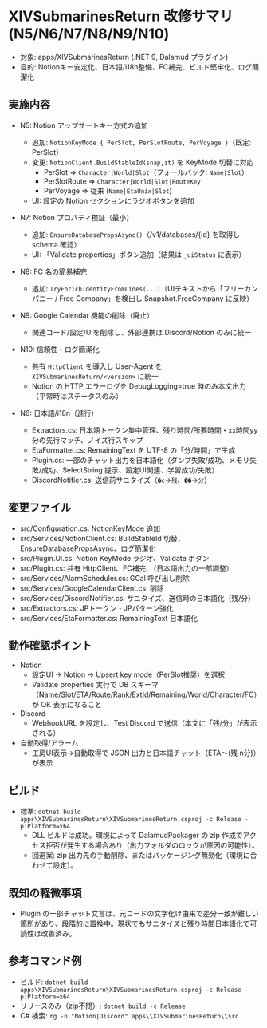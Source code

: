 # XIVSubmarinesReturn 改修サマリ (N5/N6/N7/N8/N9/N10)

- 対象: apps/XIVSubmarinesReturn (.NET 9, Dalamud プラグイン)
- 目的: Notionキー安定化、日本語/i18n整備、FC補完、ビルド堅牢化、ログ簡潔化

## 実施内容

- N5: Notion アップサートキー方式の追加
  - 追加: `NotionKeyMode { PerSlot, PerSlotRoute, PerVoyage }`（既定: PerSlot）
  - 変更: `NotionClient.BuildStableId(snap,it)` を KeyMode 切替に対応
    - PerSlot => `Character|World|Slot`（フォールバック: `Name|Slot`）
    - PerSlotRoute => `Character|World|Slot|RouteKey`
    - PerVoyage => 従来 (`Name|EtaUnix|Slot`)
  - UI: 設定の Notion セクションにラジオボタンを追加

- N7: Notion プロパティ検証（最小）
  - 追加: `EnsureDatabasePropsAsync()`（/v1/databases/{id} を取得し schema 確認）
  - UI: 「Validate properties」ボタン追加（結果は `_uiStatus` に表示）

- N8: FC 名の簡易補完
  - 追加: `TryEnrichIdentityFromLines(...)`（UIテキストから「フリーカンパニー / Free Company」を検出し Snapshot.FreeCompany に反映）

- N9: Google Calendar 機能の削除（廃止）
  - 関連コード/設定/UIを削除し、外部連携は Discord/Notion のみに統一

- N10: 信頼性・ログ簡潔化
  - 共有 `HttpClient` を導入し User-Agent を `XIVSubmarinesReturn/<version>` に統一
  - Notion の HTTP エラーログを DebugLogging=true 時のみ本文出力（平常時はステータスのみ）

- N6: 日本語/i18n（進行）
  - Extractors.cs: 日本語トークン集中管理、残り時間/所要時間・xx時間yy分の先行マッチ、ノイズ行スキップ
  - EtaFormatter.cs: RemainingText を UTF-8 の「分/時間」で生成
  - Plugin.cs: 一部のチャット出力を日本語化（ダンプ失敗/成功、メモリ失敗/成功、SelectString 提示、設定UI関連、学習成功/失敗）
  - DiscordNotifier.cs: 送信前サニタイズ（`�c`→`残`、`��`→`分`）

## 変更ファイル
- src/Configuration.cs: NotionKeyMode 追加
- src/Services/NotionClient.cs: BuildStableId 切替、EnsureDatabasePropsAsync、ログ簡潔化
- src/Plugin.UI.cs: Notion KeyMode ラジオ、Validate ボタン
- src/Plugin.cs: 共有 HttpClient、FC補完、（日本語出力の一部調整）
- src/Services/AlarmScheduler.cs: GCal 呼び出し削除
- src/Services/GoogleCalendarClient.cs: 削除
- src/Services/DiscordNotifier.cs: サニタイズ、送信時の日本語化（残/分）
- src/Extractors.cs: JPトークン・JPパターン強化
- src/Services/EtaFormatter.cs: RemainingText 日本語化

## 動作確認ポイント
- Notion
  - 設定UI → Notion → Upsert key mode（PerSlot推奨）を選択
  - Validate properties 実行で DB スキーマ（Name/Slot/ETA/Route/Rank/ExtId/Remaining/World/Character/FC）が OK 表示になること
- Discord
  - WebhookURL を設定し、Test Discord で送信（本文に「残/分」が表示される）
- 自動取得/アラーム
  - 工房UI表示→自動取得で JSON 出力と日本語チャット（ETA〜(残 n分)）が表示

## ビルド
- 標準: `dotnet build apps\XIVSubmarinesReturn\XIVSubmarinesReturn.csproj -c Release -p:Platform=x64`
  - DLL ビルドは成功。環境によって DalamudPackager の zip 作成でアクセス拒否が発生する場合あり（出力フォルダのロックが原因の可能性）。
  - 回避案: zip 出力先の手動削除、またはパッケージング無効化（環境に合わせて設定）。

## 既知の軽微事項
- Plugin の一部チャット文言は、元コードの文字化け由来で差分一致が難しい箇所があり、段階的に置換中。現状でもサニタイズと残り時間日本語化で可読性は改善済み。

## 参考コマンド例
- ビルド: `dotnet build apps\XIVSubmarinesReturn\XIVSubmarinesReturn.csproj -c Release -p:Platform=x64`
- リリースのみ（zip不問）: `dotnet build -c Release`
- C# 検索: `rg -n "Notion|Discord" apps\\XIVSubmarinesReturn\\src`
